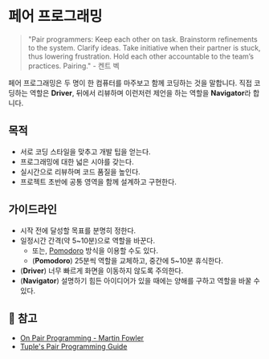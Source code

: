 # 페어 프로그래밍
> "Pair programmers: Keep each other on task. Brainstorm refinements to the system. Clarify ideas. Take initiative when their partner is stuck, thus lowering frustration. Hold each other accountable to the team’s practices. Pairing." - 켄트 벡

페어 프로그래밍은 두 명이 한 컴퓨터를 마주보고 함께 코딩하는 것을 말합니다. 직접 코딩하는 역할은 **Driver**, 뒤에서 리뷰하며 이런저런 제언을 하는 역할을 **Navigator**라 합니다.

## 목적
* 서로 코딩 스타일을 맞추고 개발 팁을 얻는다.
* 프로그래밍에 대한 넓은 시야를 갖는다.
* 실시간으로 리뷰하며 코드 품질을 높인다.
* 프로젝트 초반에 공통 영역을 함께 설계하고 구현한다.

## 가이드라인
* 시작 전에 달성할 목표를 분명히 정한다.
* 일정시간 간격(약 5~10분)으로 역할을 바꾼다.
  * 또는, [Pomodoro](https://pomofocus.io/) 방식을 이용할 수도 있다.
  * (**Pomodoro**) 25분씩 역할을 교체하고, 중간에 5~10분 휴식한다.
* (**Driver**) 너무 빠르게 화면을 이동하지 않도록 주의한다.
* (**Navigator**) 설명하기 힘든 아이디어가 있을 때에는 양해를 구하고 역할을 바꿀 수 있다.

## :link: 참고
* [On Pair Programming - Martin Fowler](https://martinfowler.com/articles/on-pair-programming.html#:~:text=Pair%20programming%20essentially%20means%20that,plan%20and%20discuss%20their%20work.)
* [Tuple's Pair Programming Guide](https://tuple.app/pair-programming-guide)